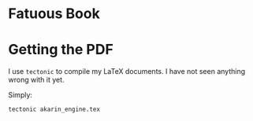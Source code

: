 # Fatuous Book

# Getting the PDF

I use `tectonic` to compile my LaTeX documents.
I have not seen anything wrong with it yet.

Simply:

`tectonic akarin_engine.tex`
